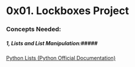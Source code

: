 <h1>0x01. Lockboxes Project</h1>

<h3>Concepts Needed:</h3>

##### 1, Lists and List Manipulation:#####
<a href="https://intranet.alxswe.com/rltoken/TtGNy9p1p1d0O5G1rdY1Aw">Python Lists (Python Official Documentation)</a>

